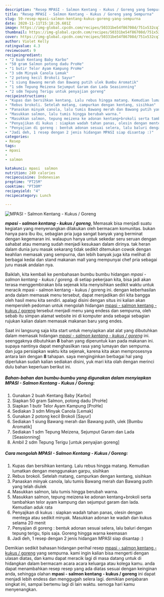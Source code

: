 ```yaml
---
description: "Resep MPASI - Salmon Kentang - Kukus / Goreng yang Sempurna"
title: "Resep MPASI - Salmon Kentang - Kukus / Goreng yang Sempurna"
slug: 59-resep-mpasi-salmon-kentang-kukus-goreng-yang-sempurna
date: 2020-11-11T15:18:26.601Z
image: https://img-global.cpcdn.com/recipes/50331be54f86708d/751x532cq70/mpasi-salmon-kentang-kukus-goreng-foto-resep-utama.jpg
thumbnail: https://img-global.cpcdn.com/recipes/50331be54f86708d/751x532cq70/mpasi-salmon-kentang-kukus-goreng-foto-resep-utama.jpg
cover: https://img-global.cpcdn.com/recipes/50331be54f86708d/751x532cq70/mpasi-salmon-kentang-kukus-goreng-foto-resep-utama.jpg
author: Violet Kelly
ratingvalue: 4.3
reviewcount: 9
recipeingredient:
- "2 buah Kentang Baby Karbo"
- "50 gram Salmon potong dadu ProHe"
- "1 butir Telor Ayam Kampung ProHe"
- "3 sdm Minyak Canola Lemak"
- "2 potong kecil Brokoli Sayur"
- "1 siung Bawang merah dan Bawang putih ulek Bumbu Aromatik"
- "1 sdm Tepung Meizena Sejumput Garam dan Lada Seasionning"
- "2 sdm Tepung Terigu untuk penyajian goreng"
recipeinstructions:
- "Kupas dan bersihkan kentang. Lalu rebus hingga matang. Kemudian lumatkan dengan menggunakan garpu, sisihkan"
- "Rebus brokoli. Setelah matang, campurkan dengan kentang, sisihkan"
- "Panaskan minyak canola, lalu tumis Bawang merah dan Bawang putih yang telah diulek"
- "Masukkan salmon, lalu tumis hingga berubah warna."
- "Masukkan salmon, tepung meizena ke adonan kentang+brokoli serta tambahkan telor ayam kampung dan sejumput garam dan lada. Kemudian aduk rata"
- "Penyajikan di kukus : siapkan wadah tahan panas, olesin dengan mentega atau sedikit minyak. Masukkan adonan ke wadah dan kukus selama 20 menit"
- "Penyajian di goreng : bentuk adonan sesuai selera, lalu baluri dengan tepung terigu, tipis saja. Goreng hingga warna keemasan"
- "Jadi deh, 1 resep dengan 2 jenis hidangan MPASI siap disantap :)"
categories:
- Resep
tags:
- mpasi
- 
- salmon

katakunci: mpasi  salmon 
nutrition: 249 calories
recipecuisine: Indonesian
preptime: "PT25M"
cooktime: "PT30M"
recipeyield: "4"
recipecategory: Lunch

---
```



![MPASI - Salmon Kentang - Kukus / Goreng](https://img-global.cpcdn.com/recipes/50331be54f86708d/751x532cq70/mpasi-salmon-kentang-kukus-goreng-foto-resep-utama.jpg)

<b><i>mpasi - salmon kentang - kukus / goreng</i></b>, Memasak bisa menjadi suatu kegiatan yang menyenangkan dilakukan oleh bermacam komunitas. bukan hanya para ibu ibu, sebagian pria juga sangat banyak yang berminat dengan kegemaran ini. walaupun hanya untuk sekedar seru seruan dengan sahabat atau memang sudah menjadi kesukaan dalam dirinya. tak heran dalam dunia juru masak sekarang tidak sedikit ditemukan cowok dengan keahlian memasak yang sempurna, dan lebih banyak juga kita melihat di berbagai kedai dan stand makanan mall yang mempunyai chef pria sebagai juru masak andalan nya.

Baiklah, kita kembali ke pembahasan bumbu bumbu hidangan <i>mpasi - salmon kentang - kukus / goreng</i>. di setiap pekerjaan kita, bisa jadi akan terasa menggembirakan bila sejenak kita menyisihkan sedikit waktu untuk meracik mpasi - salmon kentang - kukus / goreng ini. dengan keberhasilan anda dalam memasak menu tersebut, dapat menjadikan diri kita bangga oleh hasil menu kita sendiri. apalagi disini dengan situs ini kalian akan memperoleh pedoman untuk mengolah hidangan <u>mpasi - salmon kentang - kukus / goreng</u> tersebut menjadi menu yang endess dan sempurna, oleh sebab itu simpan alamat website ini di komputer anda sebagai sebagian rujukan kalian dalam memasak makanan baru yang endes.




Saat ini langsung saja kita start untuk menyiapkan alat alat yang dibutuhkan dalam memasak hidangan <u><i>mpasi - salmon kentang - kukus / goreng</i></u> ini. seenggaknya dibutuhkan <b>8</b> bahan yang diperuntuk kan pada makanan ini. supaya nantinya dapat menghasilkan rasa yang lumayan dan sempurna. dan juga persiapkan waktu kita sejenak, karena kita akan memprosesnya antara lain dengan <b>8</b> tahapan. saya menginginkan berbagai hal yang diperlukan sudah kalian sediakan disini, yuk mari kita olah dengan merinci dulu bahan keperluan berikut ini.

<!--inarticleads1-->

##### Bahan-bahan dan bumbu-bumbu yang digunakan dalam menyiapkan MPASI - Salmon Kentang - Kukus / Goreng:

1. Gunakan 2 buah Kentang Baby [Karbo]
1. Siapkan 50 gram Salmon, potong dadu [ProHe]
1. Siapkan 1 butir Telor Ayam Kampung [ProHe]
1. Sediakan 3 sdm Minyak Canola [Lemak]
1. Gunakan 2 potong kecil Brokoli [Sayur]
1. Sediakan 1 siung Bawang merah dan Bawang putih, ulek [Bumbu Aromatik]
1. Sediakan 1 sdm Tepung Meizena, Sejumput Garam dan Lada [Seasionning]
1. Ambil 2 sdm Tepung Terigu [untuk penyajian goreng]




<!--inarticleads2-->

##### Cara mengolah MPASI - Salmon Kentang - Kukus / Goreng:

1. Kupas dan bersihkan kentang. Lalu rebus hingga matang. Kemudian lumatkan dengan menggunakan garpu, sisihkan
1. Rebus brokoli. Setelah matang, campurkan dengan kentang, sisihkan
1. Panaskan minyak canola, lalu tumis Bawang merah dan Bawang putih yang telah diulek
1. Masukkan salmon, lalu tumis hingga berubah warna.
1. Masukkan salmon, tepung meizena ke adonan kentang+brokoli serta tambahkan telor ayam kampung dan sejumput garam dan lada. Kemudian aduk rata
1. Penyajikan di kukus : siapkan wadah tahan panas, olesin dengan mentega atau sedikit minyak. Masukkan adonan ke wadah dan kukus selama 20 menit
1. Penyajian di goreng : bentuk adonan sesuai selera, lalu baluri dengan tepung terigu, tipis saja. Goreng hingga warna keemasan
1. Jadi deh, 1 resep dengan 2 jenis hidangan MPASI siap disantap :)




Demikian sedikit bahasan hidangan perihal resep <u>mpasi - salmon kentang - kukus / goreng</u> yang sempurna. kami ingin kalian bisa mengerti dengan ulasan diatas, dan kamu dapat meracik lagi di masa datang untuk di hidangkan dalam bermacam acara acara keluarga atau kolega kamu. anda dapat menambahkan resep resep yang ada diatas sesuai dengan keinginan anda, sehingga olahan <b>mpasi - salmon kentang - kukus / goreng</b> ini dapat menjadi lebih endess dan menggugah selera lagi. demikian penjabaran singkat ini, sampai bertemu lagi di lain waktu. semoga hari kamu menyenangkan.
